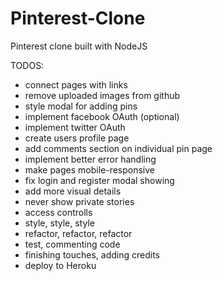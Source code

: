 # Pinterest-Clone
Pinterest clone built with NodeJS

TODOS:

- connect pages with links
- remove uploaded images from github
- style modal for adding pins
- implement facebook OAuth (optional)
- implement twitter OAuth
- create users profile page
- add comments section on individual pin page
- implement better error handling
- make pages mobile-responsive
- fix login and register modal showing
- add more visual details
- never show private stories
- access controlls
- style, style, style
- refactor, refactor, refactor
- test, commenting code
- finishing touches, adding credits
- deploy to Heroku
